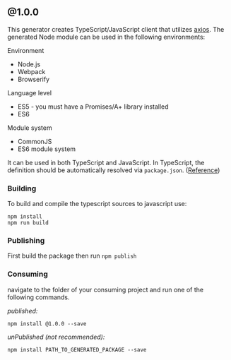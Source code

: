 ## @1.0.0

This generator creates TypeScript/JavaScript client that utilizes [axios](https://github.com/axios/axios). The generated
Node module can be used in the following environments:

Environment

* Node.js
* Webpack
* Browserify

Language level

* ES5 - you must have a Promises/A+ library installed
* ES6

Module system

* CommonJS
* ES6 module system

It can be used in both TypeScript and JavaScript. In TypeScript, the definition should be automatically resolved
via `package.json`. ([Reference](http://www.typescriptlang.org/docs/handbook/typings-for-npm-packages.html))

### Building

To build and compile the typescript sources to javascript use:

```
npm install
npm run build
```

### Publishing

First build the package then run ```npm publish```

### Consuming

navigate to the folder of your consuming project and run one of the following commands.

_published:_

```
npm install @1.0.0 --save
```

_unPublished (not recommended):_

```
npm install PATH_TO_GENERATED_PACKAGE --save

